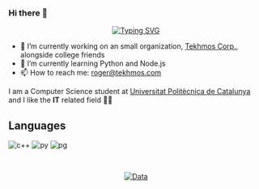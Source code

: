 ### Hi there 👋

<p align="center">
<a href="https://github.com/RogerCL24">
    <img src="https://readme-typing-svg.demolab.com?font=Georgia&size=18&duration=2000&pause=100&multiline=true&width=500&height=80&lines=Roger+Cot;IT+%7C+Bachelor+Student+%7C+UPC;Tekhmos+Corp+%7C+Cyber+Security" alt="Typing SVG" />
</a>
<br/>

- 🔭 I’m currently working on an small organization, [Tekhmos Corp.](https://github.com/Tekhmos-Corp), alongside college friends
- 🌱 I’m currently learning Python and Node.js
- 📫 How to reach me: roger@tekhmos.com


I am a Computer Science student at [Universitat Politècnica de Catalunya](https://github.com/UPC) and I like the **IT** related field 🙌🙌

## Languages          

![c++](https://github.com/RogerCL24/RogerCL24/assets/90930371/03e379d9-9445-448f-b8dd-41b269e1bc25)
![py](https://github.com/RogerCL24/RogerCL24/assets/90930371/0c275073-54a7-4525-9e3e-068c5219eaa8)
![pg](https://github.com/RogerCL24/RogerCL24/assets/90930371/c2030f59-7e7c-4dd8-9326-cd3259b773d0)


<br>
<div align="center">

[![Data](https://github-profile-summary-cards.vercel.app/api/cards/profile-details?username=RogerCL24&theme=github_dark)](https://github.com/RogerCL24)

<br>
</div>


